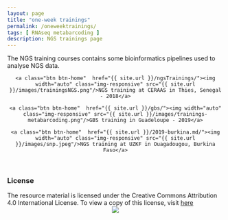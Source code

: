 ```yaml
---
layout: page
title: "one-week trainings"
permalink: /oneweektrainings/
tags: [ RNAseq metabarcoding ]
description: NGS trainings page
---
```


The NGS training courses contains some bioinformatics pipelines used to analyse NGS data.

<div><center>
	
	<a class="btn btn-home"  href="{{ site.url }}/ngsTrainings/"><img width="auto" class="img-responsive" src="{{ site.url }}/images/trainingsNGS.png"/>NGS training at CERAAS in Thies, Senegal - 2018</a>

	<a class="btn btn-home"  href="{{ site.url }}/gbs/"><img width="auto" class="img-responsive" src="{{ site.url }}/images/trainings-metabarcoding.png"/>GBS training in Guadeloupe - 2019</a>
	
	<a class="btn btn-home"  href="{{ site.url }}/2019-burkina.md/"><img width="auto" class="img-responsive" src="{{ site.url }}/images/snp.jpeg"/>NGS training at UZKF in Ouagadougou, Burkina Faso</a>
	
</center></div>

<br />


### License
<div>
The resource material is licensed under the Creative Commons Attribution 4.0 International License. To view a copy of this license, visit
<a href="http://creativecommons.org/licenses/by-nc-sa/4.0/">here</a>
<center>
<img width="auto" class="img-responsive" src="http://creativecommons.org.nz/wp-content/uploads/2012/05/by-nc-sa1.png"/>
</center></div> 
